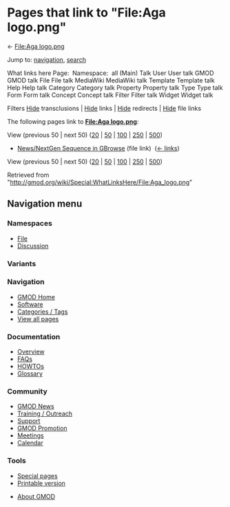 <div id="mw-page-base" class="noprint">

</div>

<div id="mw-head-base" class="noprint">

</div>

<div id="content" class="mw-body" role="main">

<span id="top"></span>

<div id="mw-js-message" style="display:none;">

</div>



# <span dir="auto">Pages that link to "File:Aga logo.png"</span>

<div id="bodyContent">

<div id="contentSub">

← [File:Aga logo.png](/wiki/File:Aga_logo.png "File:Aga logo.png")

</div>

<div id="jump-to-nav" class="mw-jump">

Jump to: [navigation](#mw-navigation), [search](#p-search)

</div>

<div id="mw-content-text">

What links here Page:  Namespace:  all (Main) Talk User User talk GMOD
GMOD talk File File talk MediaWiki MediaWiki talk Template Template talk
Help Help talk Category Category talk Property Property talk Type Type
talk Form Form talk Concept Concept talk Filter Filter talk Widget
Widget talk

Filters
[Hide](/mediawiki/index.php?title=Special:WhatLinksHere/File:Aga_logo.png&hidetrans=1 "Special:WhatLinksHere/File:Aga logo.png")
transclusions \|
[Hide](/mediawiki/index.php?title=Special:WhatLinksHere/File:Aga_logo.png&hidelinks=1 "Special:WhatLinksHere/File:Aga logo.png")
links \|
[Hide](/mediawiki/index.php?title=Special:WhatLinksHere/File:Aga_logo.png&hideredirs=1 "Special:WhatLinksHere/File:Aga logo.png")
redirects \|
[Hide](/mediawiki/index.php?title=Special:WhatLinksHere/File:Aga_logo.png&hideimages=1 "Special:WhatLinksHere/File:Aga logo.png")
file links

The following pages link to **[File:Aga
logo.png](/wiki/File:Aga_logo.png "File:Aga logo.png")**:

View (previous 50 \| next 50)
([20](/mediawiki/index.php?title=Special:WhatLinksHere/File:Aga_logo.png&limit=20 "Special:WhatLinksHere/File:Aga logo.png")
\|
[50](/mediawiki/index.php?title=Special:WhatLinksHere/File:Aga_logo.png&limit=50 "Special:WhatLinksHere/File:Aga logo.png")
\|
[100](/mediawiki/index.php?title=Special:WhatLinksHere/File:Aga_logo.png&limit=100 "Special:WhatLinksHere/File:Aga logo.png")
\|
[250](/mediawiki/index.php?title=Special:WhatLinksHere/File:Aga_logo.png&limit=250 "Special:WhatLinksHere/File:Aga logo.png")
\|
[500](/mediawiki/index.php?title=Special:WhatLinksHere/File:Aga_logo.png&limit=500 "Special:WhatLinksHere/File:Aga logo.png"))

- [News/NextGen Sequence in
  GBrowse](/wiki/News/NextGen_Sequence_in_GBrowse "News/NextGen Sequence in GBrowse")
  (file link) ‎ <span class="mw-whatlinkshere-tools">([←
  links](/mediawiki/index.php?title=Special:WhatLinksHere&target=News%2FNextGen+Sequence+in+GBrowse "Special:WhatLinksHere"))</span>

View (previous 50 \| next 50)
([20](/mediawiki/index.php?title=Special:WhatLinksHere/File:Aga_logo.png&limit=20 "Special:WhatLinksHere/File:Aga logo.png")
\|
[50](/mediawiki/index.php?title=Special:WhatLinksHere/File:Aga_logo.png&limit=50 "Special:WhatLinksHere/File:Aga logo.png")
\|
[100](/mediawiki/index.php?title=Special:WhatLinksHere/File:Aga_logo.png&limit=100 "Special:WhatLinksHere/File:Aga logo.png")
\|
[250](/mediawiki/index.php?title=Special:WhatLinksHere/File:Aga_logo.png&limit=250 "Special:WhatLinksHere/File:Aga logo.png")
\|
[500](/mediawiki/index.php?title=Special:WhatLinksHere/File:Aga_logo.png&limit=500 "Special:WhatLinksHere/File:Aga logo.png"))

</div>

<div class="printfooter">

Retrieved from
"<http://gmod.org/wiki/Special:WhatLinksHere/File:Aga_logo.png>"

</div>

<div id="catlinks" class="catlinks catlinks-allhidden">

</div>

<div class="visualClear">

</div>

</div>

</div>

<div id="mw-navigation">

## Navigation menu

<div id="mw-head">



<div id="left-navigation">

<div id="p-namespaces" class="vectorTabs" role="navigation"
aria-labelledby="p-namespaces-label">

### Namespaces

- <span id="ca-nstab-image"><a href="/wiki/File:Aga_logo.png" accesskey="c"
  title="View the file page [c]">File</a></span>
- <span id="ca-talk"><a
  href="/mediawiki/index.php?title=File_talk:Aga_logo.png&amp;action=edit&amp;redlink=1"
  accesskey="t"
  title="Discussion about the content page [t]">Discussion</a></span>

</div>

<div id="p-variants" class="vectorMenu emptyPortlet" role="navigation"
aria-labelledby="p-variants-label">

### 

### Variants[](#)

<div class="menu">

</div>

</div>

</div>

<div id="right-navigation">





</div>



</div>

</div>

</div>

<div id="mw-panel">

<div id="p-logo" role="banner">

<a href="/wiki/Main_Page"
style="background-image: url(http://gmod.org/images/GMOD-cogs.png);"
title="Visit the main page"></a>

</div>

<div id="p-Navigation" class="portal" role="navigation"
aria-labelledby="p-Navigation-label">

### Navigation

<div class="body">

- <span id="n-GMOD-Home">[GMOD Home](/wiki/Main_Page)</span>
- <span id="n-Software">[Software](/wiki/GMOD_Components)</span>
- <span id="n-Categories-.2F-Tags">[Categories /
  Tags](/wiki/Categories)</span>
- <span id="n-View-all-pages">[View all
  pages](/wiki/Special:AllPages)</span>

</div>

</div>

<div id="p-Documentation" class="portal" role="navigation"
aria-labelledby="p-Documentation-label">

### Documentation

<div class="body">

- <span id="n-Overview">[Overview](/wiki/Overview)</span>
- <span id="n-FAQs">[FAQs](/wiki/Category:FAQ)</span>
- <span id="n-HOWTOs">[HOWTOs](/wiki/Category:HOWTO)</span>
- <span id="n-Glossary">[Glossary](/wiki/Glossary)</span>

</div>

</div>

<div id="p-Community" class="portal" role="navigation"
aria-labelledby="p-Community-label">

### Community

<div class="body">

- <span id="n-GMOD-News">[GMOD News](/wiki/GMOD_News)</span>
- <span id="n-Training-.2F-Outreach">[Training /
  Outreach](/wiki/Training_and_Outreach)</span>
- <span id="n-Support">[Support](/wiki/Support)</span>
- <span id="n-GMOD-Promotion">[GMOD
  Promotion](/wiki/GMOD_Promotion)</span>
- <span id="n-Meetings">[Meetings](/wiki/Meetings)</span>
- <span id="n-Calendar">[Calendar](/wiki/Calendar)</span>

</div>

</div>

<div id="p-tb" class="portal" role="navigation"
aria-labelledby="p-tb-label">

### Tools

<div class="body">

- <span id="t-specialpages"><a href="/wiki/Special:SpecialPages" accesskey="q"
  title="A list of all special pages [q]">Special pages</a></span>
- <span id="t-print"><a
  href="/mediawiki/index.php?title=Special:WhatLinksHere/File:Aga_logo.png&amp;printable=yes"
  rel="alternate" accesskey="p"
  title="Printable version of this page [p]">Printable version</a></span>

</div>

</div>

</div>

</div>

<div id="footer" role="contentinfo">

- <span id="footer-places-about">[About
  GMOD](/wiki/GMOD:About "GMOD:About")</span>

<!-- -->






</div>
